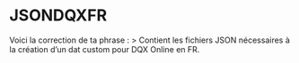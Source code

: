 # JSONDQXFR
 Voici la correction de ta phrase :    > Contient les fichiers JSON nécessaires à la création d’un dat custom pour DQX Online en FR.
